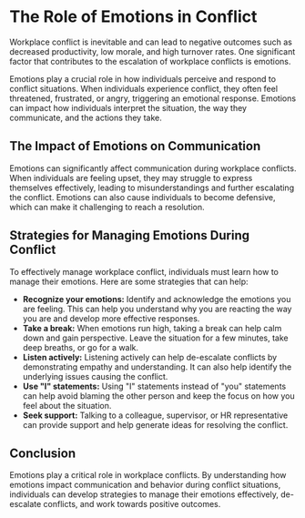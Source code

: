 # The Role of Emotions in Conflict

Workplace conflict is inevitable and can lead to negative outcomes such as decreased productivity, low morale, and high turnover rates. One significant factor that contributes to the escalation of workplace conflicts is emotions.

Emotions play a crucial role in how individuals perceive and respond to conflict situations. When individuals experience conflict, they often feel threatened, frustrated, or angry, triggering an emotional response. Emotions can impact how individuals interpret the situation, the way they communicate, and the actions they take.

## The Impact of Emotions on Communication

Emotions can significantly affect communication during workplace conflicts. When individuals are feeling upset, they may struggle to express themselves effectively, leading to misunderstandings and further escalating the conflict. Emotions can also cause individuals to become defensive, which can make it challenging to reach a resolution.

## Strategies for Managing Emotions During Conflict

To effectively manage workplace conflict, individuals must learn how to manage their emotions. Here are some strategies that can help:

- **Recognize your emotions:** Identify and acknowledge the emotions you are feeling. This can help you understand why you are reacting the way you are and develop more effective responses.
- **Take a break:** When emotions run high, taking a break can help calm down and gain perspective. Leave the situation for a few minutes, take deep breaths, or go for a walk.
- **Listen actively:** Listening actively can help de-escalate conflicts by demonstrating empathy and understanding. It can also help identify the underlying issues causing the conflict.
- **Use "I" statements:** Using "I" statements instead of "you" statements can help avoid blaming the other person and keep the focus on how you feel about the situation.
- **Seek support:** Talking to a colleague, supervisor, or HR representative can provide support and help generate ideas for resolving the conflict.

## Conclusion

Emotions play a critical role in workplace conflicts. By understanding how emotions impact communication and behavior during conflict situations, individuals can develop strategies to manage their emotions effectively, de-escalate conflicts, and work towards positive outcomes.
